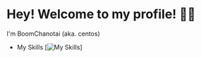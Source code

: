 # Hey! Welcome to my profile! 👨‍💻

I'm BoomChanotai (aka. centos)

- My Skills
[![My Skills](https://skillicons.dev/icons?i=js,html,css,php,react,vue,nextjs,nuxtjs,nodejs,nestjs,prisma)]